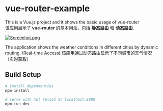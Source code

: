 # vue-router-example

This is a Vue.js project and it shows the basic usage of vue-router  
该应用展示了 **vue-router** 的基本用法，包括 **静态路由** 和 **动态路由**.  

[![Screenhot.png](https://s26.postimg.org/4wktbs12x/Screen_Shot_2017-09-11_at_4.55.29_AM.png)](https://postimg.org/image/u2lrim2d1/)

The application shows the weather conditions in different cities by dynamic routing. (Real-time Access) 
该应用通过动态路由显示了不同城市的天气情况（实时获取）



## Build Setup

``` bash
# install dependencies
npm install

# serve with hot reload at localhost:8080
npm run dev
```
